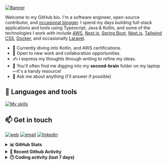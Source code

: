 [![Banner](https://raw.githubusercontent.com/wilfriedago/wilfriedago/main/assets/1.png)][website]

Welcome to my GitHub bio. I'm a software engineer, open-source contributor, and [occasional blogger][blog]. I spend my days building full-stack applications and tools using Typescript, Java & Kotlin, and some of the technologies I work with include [AWS](https://aws.amazon.com/fr/), [Next.js](https://nextjs.org/), [Spring Boot](https://spring.io/projects/spring-boot), [Nest.js](https://nestjs.com/), [Tailwind CSS](https://github.com/tailwindlabs/tailwindcss), [Docker](https://www.docker.com/), and occasionally [Laravel](https://laravel.com/).

- 🔭 Currently diving into Kotlin, and AWS certifications.
- 👯 Open to new work and collaboration opportunities.
- ✍️ I express my thoughts through writing to refine my ideas.
- 🧠 You'll often find me digging into my **second-brain** folder on my laptop—it's a handy resource!
- 💬 Ask me about anything (I'll answer if possible)

## 🎨 Languages and tools

[![My skills](https://skillicons.dev/icons?i=typescript,js,nodejs,nest,java,kotlin,spring,python,fastapi,django,aws,docker,vscode,idea,tailwind&perline=15)](https://wilfriedago.dev/about#skills)

## 📫 Get in touch
[![web](https://img.shields.io/badge/WEBSITE-12100E?logo=google-earth&color=282A36)][website]
[![email](https://img.shields.io/badge/MAIL-12100E?logo=mailgun&color=282A36)][mail]
[![linkedin](https://img.shields.io/badge/LINKEDIN-12100E?logo=linkedin&color=282A36)][linkedin]


<details>
  <summary><b>📊 GitHub Stats</b></summary>
	<br/>
	<p align="left">
		<img width="49.5%" src="https://github-readme-stats.vercel.app/api?username=wilfriedago&show_icons=true&count_private=true&title_color=10b981&icon_color=10b981&theme=react&hide_border=true" />
		<img width="49.5%" src="https://streak-stats.demolab.com/?user=wilfriedago&hide_border=true&theme=react&ring=10b981&fire=fff&currStreakNum=fff&sideLabels=10b981&currStreakLabel=10b981&sideNums=fff" />
	</p>
</details>

<details>
  <summary><b>📅 Recent Github Activity</b></summary>
	<br>

<!--RECENT_ACTIVITY:last_update-->
Last Updated: Friday, April 4th, 2025, 4:18:29 AM
<!--RECENT_ACTIVITY:last_update_end-->

<!--RECENT_ACTIVITY:start-->
1. ⬆️ Pushed 5 commit(s) to [thewlabs/eslint-config](https://github.com/thewlabs/eslint-config)<br>
2. ⬆️ Pushed 1 commit(s) to [thewlabs/eslint-config](https://github.com/thewlabs/eslint-config)<br>
3. 🎉 Merged PR [#7](https://github.com/thewlabs/eslint-config/pull/7) in [thewlabs/eslint-config](https://github.com/thewlabs/eslint-config)<br>
4. ⭐ Starred [bytedance/MegaTTS3](https://github.com/bytedance/MegaTTS3)<br>
5. 🔱 Forked [wilfriedago/whatsapp-mcp](https://github.com/wilfriedago/whatsapp-mcp) from [lharries/whatsapp-mcp](https://github.com/lharries/whatsapp-mcp)<br>
<!--RECENT_ACTIVITY:end-->
</details>

<details>
  <summary><b>🕐 Coding activity (last 7 days)</b></summary>
	<br>

<!--START_SECTION:waka-->

```python
Total Time: 41 hrs 45 mins

Java                       13 hrs 55 mins  ████████▒░░░░░░░░░░░░░░░░   33.09 %
TypeScript                 11 hrs 37 mins  ███████░░░░░░░░░░░░░░░░░░   27.63 %
JavaScript                 6 hrs 7 mins    ███▓░░░░░░░░░░░░░░░░░░░░░   14.58 %
XML                        57 mins         ▓░░░░░░░░░░░░░░░░░░░░░░░░   02.26 %
HTML                       38 mins         ▒░░░░░░░░░░░░░░░░░░░░░░░░   01.53 %
Java Properties            24 mins         ▒░░░░░░░░░░░░░░░░░░░░░░░░   00.97 %
TSConfig                   23 mins         ▒░░░░░░░░░░░░░░░░░░░░░░░░   00.93 %
```

<!--END_SECTION:waka-->
</details>

[website]: https://wilfriedago.dev
[linkedin]: https://linkedin.com/in/wilfriedago
[blog]: https://wilfriedago.dev/blog
[mail]: mailto:me@wilfriedago.dev
